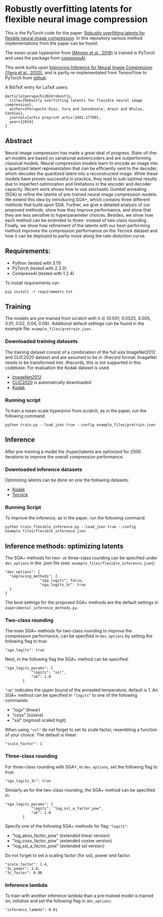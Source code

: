 # Robustly overfitting latents for flexible neural image compression
This is the PyTorch code for the paper: [Robustly overfitting latents for flexible neural image compression](https://arxiv.org/abs/2401.17789). In this repository various method implementations from the paper can be found.

The mean-scale hyperprior from [(Minnen et al., 2018)](https://arxiv.org/abs/1809.02736) is trained in PyTorch and uses the package from [compressAI](https://interdigitalinc.github.io/CompressAI/models.html).

This work builts upon [Improving Inference for Neural Image Compression (Yang et al., 2020)](https://arxiv.org/abs/2006.04240), and is partly re-implementated from TensorFlow to PyTorch from [github](https://github.com/mandt-lab/improving-inference-for-neural-image-compression).

A BibTeX entry for LaTeX users:
```
@article{perugachi2024robustly,
  title={Robustly overfitting latents for flexible neural image compression},
  author={Perugachi-Diaz, Yura and Gansekoele, Arwin and Bhulai, Sandjai},
  journal={arXiv preprint arXiv:2401.17789},
  year={2024}
}
```

## Abstract
Neural image compression has made a great deal of progress. State-of-the-art models are based on variational autoencoders and are outperforming classical models. Neural compression models learn to encode an image into a quantized latent representation that can be efficiently sent to the decoder, which decodes the quantized latent into a reconstructed image. While these models have proven successful in practice, they lead to sub-optimal results due to imperfect optimization and limitations in the encoder and decoder capacity. Recent work shows how to use stochastic Gumbel annealing (SGA) to refine the latents of pre-trained neural image compression models. We extend this idea by introducing SGA+, which contains three different methods that build upon SGA. Further, we give a detailed analysis of our proposed methods, show how they improve performance, and show that they are less sensitive to hyperparameter choices. Besides, we show how each method can be extended to three- instead of two-class rounding. Finally, we show how refinement of the latents with our best-performing method improves the compression performance on the Tecnick dataset and how it can be deployed to partly move along the rate-distortion curve.

## Requirements:
- Python (tested with 3.11)
- PyTorch (tested with 2.2.0)
- CompressAI (tested with 1.2.4)

To install requirements run:
```
pip install -r requirements.txt
```

## Training
The models are pre-trained from scratch with λ ∈ {0.001, 0.0025, 0.005, 0.01, 0.02, 0.04, 0.08}. Additional default settings can be found in the example file: `example_files/pretrain.json`.

### Downloaded training datasets
The training dataset consist of a combination of the full size ImageNet2012 and CLIC2020 dataset and are assumed to be in .tfrecord format. ImageNet needs to be transformed into .tfrecords, this is not supported in this codebase. For evaluation the Kodak dataset is used.
- [ImageNet2012](https://www.image-net.org/challenges/LSVRC/2012/)
- [CLIC2020](https://www.tensorflow.org/datasets/catalog/clic) is automatically downloaded
- [Kodak](https://r0k.us/graphics/kodak/)

### Running script
To train a mean-scale hyperprior from scratch, as in the paper, run the following command:
```
python train.py --load_json true --config example_files/pretrain.json
```

## Inference
After pre-training a model the (hyper)latents are optimized for 2000 iterations to improve the overall compression performance.

### Downloaded inference datasets
Optimizing latents can be done on one the following datasets:
- [Kodak](https://r0k.us/graphics/kodak/)
- [Tecnick](https://sourceforge.net/projects/testimages/files/OLD/OLD_SAMPLING)

### Running Script
To improve the inference, as in the paper, run the following command:
```
python train_flexible_inference.py --load_json true --config example_files/flexible_inference.json
```

## Inference methods: optimizing latents
The SGA+ methods for two- or three-class rounding can be specified under `dev_options` in the .json file (see: `example_files/flexible_inference.json`):
```
"dev_options": {
  "improving_methods": {
                "sga_logits": false,
                "sga_logits_3c": true
  }
}
```
The best settings for the proposed SGA+ methods are the default settings in `experimental_inference_methods.py`.

### Two-class rounding
The main SGA+ methods for two-class rounding to improve the compression performance, can be specified in `dev_options` by setting the following flag to true: 
```
"sga_logits": true
```
Next, in the following flag the SGA+ method can be specified:
```
"sga_logits_params": {
            "logits": "ssl",
            "ub": 1.0
        }
```
`"ub"` indicates the upper bound of the annealed temperature, default is 1. An SGA+ method can be specified in `"logits"` to one of the following commands:
- "logx" (linear)
- "cosx" (cosine)
- "ssl" (sigmoid scaled logit)

When using `"ssl"` do not forget to set its scale factor, resembling a function of your choice. The default is linear:
```
"scale_factor": 1
```

### Three-class rounding
For three-class rounding with SGA+, in `dev_options`, set the following flag to true:
```
"sga_logits_3c": true
```
Similarly as for the two-class rounding, the SGA+ method can be specified in:
```
"sga_logits_params": {
            "logits": "log_ssl_a_factor_pow",
            "ub": 1.0
        }
```
Specify one of the following SGA+ methods for flag `"logits"`:
- "log_absx_factor_pow" (extended linear version)
- "log_cosx_factor_pow" (extended cosine version)
- "log_ssl_a_factor_pow" (extended ssl version)

Do not forget to set a scaling factor (for ssl), power and factor:
```
"scale_factor": 1.4,
"3c_power": 1.4,
"3c_factor": 0.98
```

### Inference lambda
To train with another inference lambda than a pre-trained model is trained on, initialize and set the following flag in `dev_options`:
```
"inference_lambda": 0.01
```